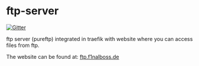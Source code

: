 # ftp-server
[![Gitter](https://badges.gitter.im/paulscode-de/community.svg)](https://gitter.im/paulscode-de/community?utm_source=badge&utm_medium=badge&utm_campaign=pr-badge)

ftp server (pureftp) integrated in traefik with website where you can access files from ftp.

The website can be found at: [ftp.f1nalboss.de](https://ftp.f1nalboss.de)
